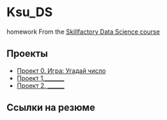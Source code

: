 # Ksu_DS
homework
From the [Skillfactory Data Science course](https://skillfactory.ru/data-scientist)

## Проекты

* [Проект 0. Игра: Угадай число](https://github.com/SkilfactoryDS/sf_data_science/tree/main/project_0)
* [Проект 1._______](___)
* [Проект 2. ______](___)

## Ссылки на резюме

